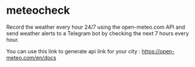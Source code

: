# meteocheck
Record the weather every hour 24/7 using the open-meteo.com API and send weather alerts to a Telegram bot by checking the next 7 hours every hour.

You can use this link to generate api link for your city : https://open-meteo.com/en/docs 
